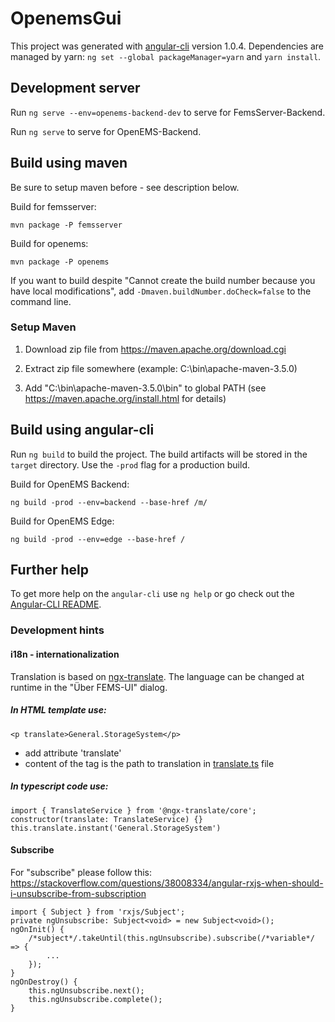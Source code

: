 # OpenemsGui

This project was generated with [angular-cli](https://github.com/angular/angular-cli) version 1.0.4.
Dependencies are managed by yarn: `ng set --global packageManager=yarn` and `yarn install`.

## Development server

Run `ng serve --env=openems-backend-dev` to serve for FemsServer-Backend.

Run `ng serve` to serve for OpenEMS-Backend.

## Build using maven

Be sure to setup maven before - see description below.

Build for femsserver:

`mvn package -P femsserver`

Build for openems:

`mvn package -P openems`

If you want to build despite "Cannot create the build number because you have local modifications", add `-Dmaven.buildNumber.doCheck=false` to the command line.

### Setup Maven

1. Download zip file from https://maven.apache.org/download.cgi

2. Extract zip file somewhere (example: C:\bin\apache-maven-3.5.0)

3. Add "C:\bin\apache-maven-3.5.0\bin" to global PATH (see https://maven.apache.org/install.html for details)

## Build using angular-cli

Run `ng build` to build the project. The build artifacts will be stored in the `target` directory. Use the `-prod` flag for a production build.

Build for OpenEMS Backend:

`ng build -prod --env=backend --base-href /m/`

Build for OpenEMS Edge:

`ng build -prod --env=edge --base-href /`

## Further help

To get more help on the `angular-cli` use `ng help` or go check out the [Angular-CLI README](https://github.com/angular/angular-cli/blob/master/README.md).

### Development hints

#### i18n - internationalization

Translation is based on [ngx-translate](https://github.com/ngx-translate). The language can be changed at runtime in the "Über FEMS-UI" dialog.

##### In HTML template use:

`<p translate>General.StorageSystem</p>`

* add attribute 'translate'
* content of the tag is the path to translation in [translate.ts](app/shared/translate.ts) file

##### In typescript code use:
```
import { TranslateService } from '@ngx-translate/core';
constructor(translate: TranslateService) {}
this.translate.instant('General.StorageSystem')
```

#### Subscribe
For "subscribe" please follow this: https://stackoverflow.com/questions/38008334/angular-rxjs-when-should-i-unsubscribe-from-subscription
```
import { Subject } from 'rxjs/Subject';
private ngUnsubscribe: Subject<void> = new Subject<void>();
ngOnInit() {
    /*subject*/.takeUntil(this.ngUnsubscribe).subscribe(/*variable*/ => {
        ...
    });
}
ngOnDestroy() {
    this.ngUnsubscribe.next();
    this.ngUnsubscribe.complete();
}
```